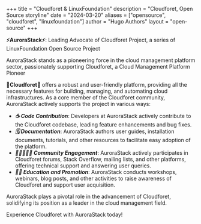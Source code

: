 +++
title = "Cloudforet & LinuxFoundation"
description = "Cloudforet, Open Source storyline"
date = "2024-03-20"
aliases = ["opensource", "cloudforet", "linuxfoundation"]
author = "Hugo Authors"
layout = "open-source"
+++

**⚡AuroraStack⚡**: Leading Advocate of Cloudforet Project, a series of LinuxFoundation Open Source Project

AuroraStack stands as a pioneering force in the cloud management platform sector, passionately supporting Cloudforet, a Cloud Management Platform Pioneer

**🌟Cloudforet💚** offers a robust and user-friendly platform, providing all the necessary features for building, managing, and automating cloud infrastructures. As a core member of the Cloudforet community, AuroraStack actively supports the project in various ways:

* ***☕️ Code Contribution***: Developers at AuroraStack actively contribute to the Cloudforet codebase, leading feature enhancements and bug fixes.
* ***🗓︎ Documentation***: AuroraStack authors user guides, installation documents, tutorials, and other resources to facilitate easy adoption of the platform.
* ***🧑🏻‍🤝‍🧑🏽 Community Engagement***: AuroraStack actively participates in Cloudforet forums, Stack Overflow, mailing lists, and other platforms, offering technical support and answering user queries.
* ***🧑‍🎨 Education and Promotion***: AuroraStack conducts workshops, webinars, blog posts, and other activities to raise awareness of Cloudforet and support user acquisition.

AuroraStack plays a pivotal role in the advancement of Cloudforet, solidifying its position as a leader in the cloud management field.

Experience Cloudforet with AuroraStack today!
